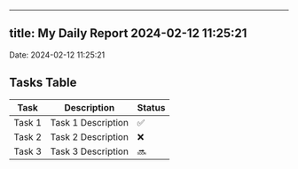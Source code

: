 
---
title: My Daily Report 2024-02-12 11:25:21
---

Date: 2024-02-12 11:25:21

## Tasks Table

| Task | Description | Status |
|------|-------------|--------|
| Task 1 | Task 1 Description | ✅ |
| Task 2 | Task 2 Description | ❌ |
| Task 3 | Task 3 Description | 🔜 |
